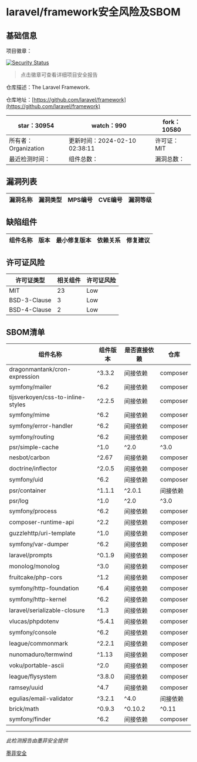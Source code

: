 # laravel/framework安全风险及SBOM

## 基础信息

项目徽章：

[![Security Status](https://www.murphysec.com/platform3/v31/badge/1756029761139314688.svg)](https://www.murphysec.com/console/report/1694415317542723584/1756029761139314688)

> 点击徽章可查看详细项目安全报告

仓库描述：The Laravel Framework.

仓库地址：[https://github.com/laravel/framework](https://github.com/laravel/framework)

| star：30954 | watch：990 | fork：10580 |
| ----------- | -------------- | ------------ |
| 所有者：Organization | 更新时间：2024-02-10 02:38:11 | 许可证：MIT |
| 最近检测时间： | 组件总数： | 漏洞总数： |




## 漏洞列表

| 漏洞名称 | 漏洞类型 | MPS编号 | CVE编号 | 漏洞等级 |
| ------- | ------ | ------- | ------ | ----- |





## 缺陷组件

| 组件名称 | 版本 | 最小修复版本 | 依赖关系 | 修复建议 |
| -------- | ---- | ------------ | -------- | -------- |





## 许可证风险

| 许可证类型 | 相关组件 | 许可证风险 |
| ---------- | -------- | ---------- |
|MIT|23|Low|
|BSD-3-Clause|3|Low|
|BSD-4-Clause|2|Low|




## SBOM清单

| 组件名称 | 组件版本 | 是否直接依赖 | 仓库 |
| -------- | -------- | ------------ | ---- |
|dragonmantank/cron-expression|^3.3.2|间接依赖|composer|
|symfony/mailer|^6.2|间接依赖|composer|
|tijsverkoyen/css-to-inline-styles|^2.2.5|间接依赖|composer|
|symfony/mime|^6.2|间接依赖|composer|
|symfony/error-handler|^6.2|间接依赖|composer|
|symfony/routing|^6.2|间接依赖|composer|
|psr/simple-cache|^1.0|^2.0|^3.0|间接依赖|composer|
|nesbot/carbon|^2.67|间接依赖|composer|
|doctrine/inflector|^2.0.5|间接依赖|composer|
|symfony/uid|^6.2|间接依赖|composer|
|psr/container|^1.1.1|^2.0.1|间接依赖|composer|
|psr/log|^1.0|^2.0|^3.0|间接依赖|composer|
|symfony/process|^6.2|间接依赖|composer|
|composer-runtime-api|^2.2|间接依赖|composer|
|guzzlehttp/uri-template|^1.0|间接依赖|composer|
|symfony/var-dumper|^6.2|间接依赖|composer|
|laravel/prompts|^0.1.9|间接依赖|composer|
|monolog/monolog|^3.0|间接依赖|composer|
|fruitcake/php-cors|^1.2|间接依赖|composer|
|symfony/http-foundation|^6.4|间接依赖|composer|
|symfony/http-kernel|^6.2|间接依赖|composer|
|laravel/serializable-closure|^1.3|间接依赖|composer|
|vlucas/phpdotenv|^5.4.1|间接依赖|composer|
|symfony/console|^6.2|间接依赖|composer|
|league/commonmark|^2.2.1|间接依赖|composer|
|nunomaduro/termwind|^1.13|间接依赖|composer|
|voku/portable-ascii|^2.0|间接依赖|composer|
|league/flysystem|^3.8.0|间接依赖|composer|
|ramsey/uuid|^4.7|间接依赖|composer|
|egulias/email-validator|^3.2.1|^4.0|间接依赖|composer|
|brick/math|^0.9.3|^0.10.2|^0.11|^0.12|间接依赖|composer|
|symfony/finder|^6.2|间接依赖|composer|


------

*此检测报告由墨菲安全提供*

[墨菲安全](www.murphysec.com)